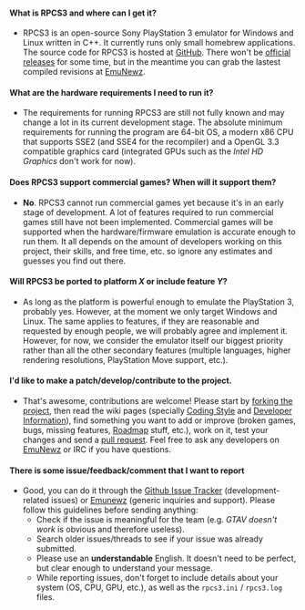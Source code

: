 #### What is RPCS3 and where can I get it?
* RPCS3 is an open-source Sony PlayStation 3 emulator for Windows and Linux written in C++. It currently runs only small homebrew applications. The source code for RPCS3 is hosted at [GitHub](https://github.com/DHrpcs3/rpcs3/). There won't be [official releases](https://github.com/DHrpcs3/rpcs3/releases) for some time, but in the meantime you can grab the lastest compiled revisions at [EmuNewz](http://www.emunewz.net/forum/forumdisplay.php?fid=199).

#### What are the hardware requirements I need to run it?
* The requirements for running RPCS3 are still not fully known and may change a lot in its current development stage. The absolute minimum requirements for running the program are 64-bit OS, a modern x86 CPU that supports SSE2 (and SSE4 for the recompiler) and a OpenGL 3.3 compatible graphics card (integrated GPUs such as the *Intel HD Graphics* don't work for now).

#### Does RPCS3 support commercial games? When will it support them?
* **No**. RPCS3 cannot run commercial games yet because it's in an early stage of development. A lot of features required to run commercial games still have not been implemented. Commercial games will be supported when the hardware/firmware emulation is accurate enough to run them. It all depends on the amount of developers working on this project, their skills, and free time, etc. so ignore any estimates and guesses you find out there.

#### Will RPCS3 be ported to platform *X* or include feature *Y*?
* As long as the platform is powerful enough to emulate the PlayStation 3, probably yes. However, at the moment we only target Windows and Linux. The same applies to features, if they are reasonable and requested by enough people, we will probably agree and implement it. However, for now, we consider the emulator itself our biggest priority rather than all the other secondary features (multiple languages, higher rendering resolutions, PlayStation Move support, etc.).

#### I'd like to make a patch/develop/contribute to the project.
* That's awesome, contributions are welcome! Please start by [forking the project](https://github.com/DHrpcs3/rpcs3/fork), then read the wiki pages (specially [Coding Style](https://github.com/DHrpcs3/rpcs3/wiki/Coding-Style) and [Developer Information](https://github.com/DHrpcs3/rpcs3/wiki/Developer-Information)), find something you want to add or improve (broken games, bugs, missing features, [Roadmap](https://github.com/DHrpcs3/rpcs3/wiki/Roadmap) stuff, etc.), work on it, test your changes and send a [pull request](https://help.github.com/articles/using-pull-requests). Feel free to ask any developers on [EmuNewz](http://emunewz.net/forum/forumdisplay.php?fid=162) or IRC if you have questions.

#### There is some issue/feedback/comment that I want to report
* Good, you can do it through the [Github Issue Tracker](https://github.com/DHrpcs3/rpcs3/issues) (development-related issues) or [Emunewz](http://www.emunewz.net/forum/forumdisplay.php?fid=162) (generic inquiries and support). Please follow this guidelines before sending anything:
  - Check if the issue is meaningful for the team (e.g. *GTAV doesn't work* is obvious and therefore useless).
  - Search older issues/threads to see if your issue was already submitted.
  - Please use an **understandable** English. It doesn't need to be perfect, but clear enough to understand your message.
  - While reporting issues, don't forget to include details about your system (OS, CPU, GPU, etc.), as well as the `rpcs3.ini` / `rpcs3.log` files.